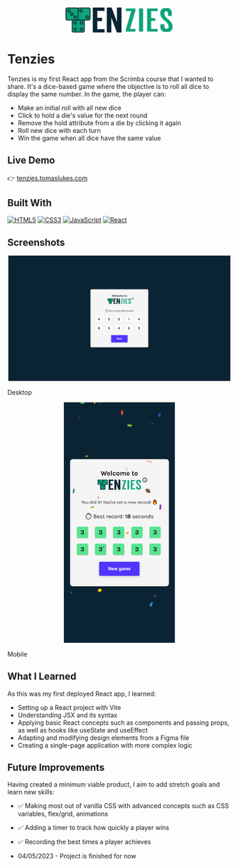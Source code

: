 <p align="center">
  <img src=".\src\assets\images\tenzies-logo-no-bg.png" alt="Project Logo" width="250" />
</p>

# Tenzies

Tenzies is my first React app from the Scrimba course that I wanted to share. It's a dice-based game where the objective is to roll all dice to display the same number. In the game, the player can:
- Make an initial roll with all new dice
- Click to hold a die's value for the next round
- Remove the hold attribute from a die by clicking it again
- Roll new dice with each turn
- Win the game when all dice have the same value

## Live Demo

👉 [tenzies.tomaslukes.com](https://tenzies.tomaslukes.com)

## Built With

<p align="left">

<a href="https://developer.mozilla.org/en-US/docs/Glossary/HTML5" target="_blank" rel="noreferrer"><img src="https://raw.githubusercontent.com/danielcranney/readme-generator/main/public/icons/skills/html5-colored.svg" width="36" height="36" alt="HTML5" /></a>
<a href="https://www.w3.org/TR/CSS/#css" target="_blank" rel="noreferrer"><img src="https://raw.githubusercontent.com/danielcranney/readme-generator/main/public/icons/skills/css3-colored.svg" width="36" height="36" alt="CSS3" /></a>
<a href="https://developer.mozilla.org/en-US/docs/Web/JavaScript" target="_blank" rel="noreferrer"><img src="https://raw.githubusercontent.com/danielcranney/readme-generator/main/public/icons/skills/javascript-colored.svg" width="36" height="36" alt="JavaScript" /></a>
<a href="https://reactjs.org/" target="_blank" rel="noreferrer"><img src="https://raw.githubusercontent.com/danielcranney/readme-generator/main/public/icons/skills/react-colored.svg" width="36" height="36" alt="React" /></a>
</p>

## Screenshots

<p align="center">
  <img src="./src/assets/images/screenshots/tenzies-screenshot-desktop.PNG" alt="Screenshot of page displayed on desktop" width="500" />
</p>

Desktop

<p align="center">
  <img src="./src/assets/images/screenshots/tenzies-screenshot-mobile.png"  alt="Screenshot of page displayed on mobile" width="250" />
</p>

Mobile

## What I Learned

As this was my first deployed React app, I learned:
- Setting up a React project with Vite
- Understanding JSX and its syntax
- Applying basic React concepts such as components and passing props, as well as hooks like useState and useEffect
- Adapting and modifying design elements from a Figma file
- Creating a single-page application with more complex logic

## Future Improvements

Having created a minimum viable product, I aim to add stretch goals and learn new skills:
- ✅ Making most out of vanilla CSS with advanced concepts such as CSS variables, flex/grid, animations
- ✅ Adding a timer to track how quickly a player wins
- ✅ Recording the best times a player achieves

- 04/05/2023 - Project is finished for now